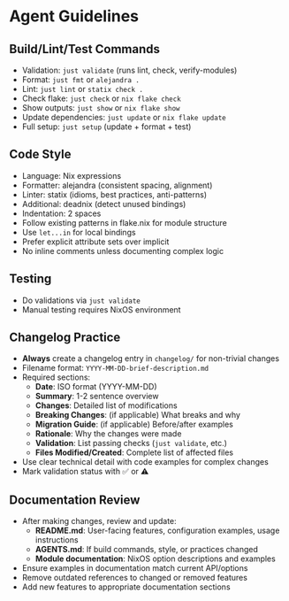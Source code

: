 # Agent Guidelines

## Build/Lint/Test Commands
- Validation: `just validate` (runs lint, check, verify-modules)
- Format: `just fmt` or `alejandra .`
- Lint: `just lint` or `statix check .`
- Check flake: `just check` or `nix flake check`
- Show outputs: `just show` or `nix flake show`
- Update dependencies: `just update` or `nix flake update`
- Full setup: `just setup` (update + format + test)

## Code Style
- Language: Nix expressions
- Formatter: alejandra (consistent spacing, alignment)
- Linter: statix (idioms, best practices, anti-patterns)
- Additional: deadnix (detect unused bindings)
- Indentation: 2 spaces
- Follow existing patterns in flake.nix for module structure
- Use `let...in` for local bindings
- Prefer explicit attribute sets over implicit
- No inline comments unless documenting complex logic

## Testing
- Do validations via `just validate`
- Manual testing requires NixOS environment

## Changelog Practice
- **Always** create a changelog entry in `changelog/` for non-trivial changes
- Filename format: `YYYY-MM-DD-brief-description.md`
- Required sections:
  - **Date**: ISO format (YYYY-MM-DD)
  - **Summary**: 1-2 sentence overview
  - **Changes**: Detailed list of modifications
  - **Breaking Changes**: (if applicable) What breaks and why
  - **Migration Guide**: (if applicable) Before/after examples
  - **Rationale**: Why the changes were made
  - **Validation**: List passing checks (`just validate`, etc.)
  - **Files Modified/Created**: Complete list of affected files
- Use clear technical detail with code examples for complex changes
- Mark validation status with ✅ or ⚠️

## Documentation Review
- After making changes, review and update:
  - **README.md**: User-facing features, configuration examples, usage instructions
  - **AGENTS.md**: If build commands, style, or practices changed
  - **Module documentation**: NixOS option descriptions and examples
- Ensure examples in documentation match current API/options
- Remove outdated references to changed or removed features
- Add new features to appropriate documentation sections
